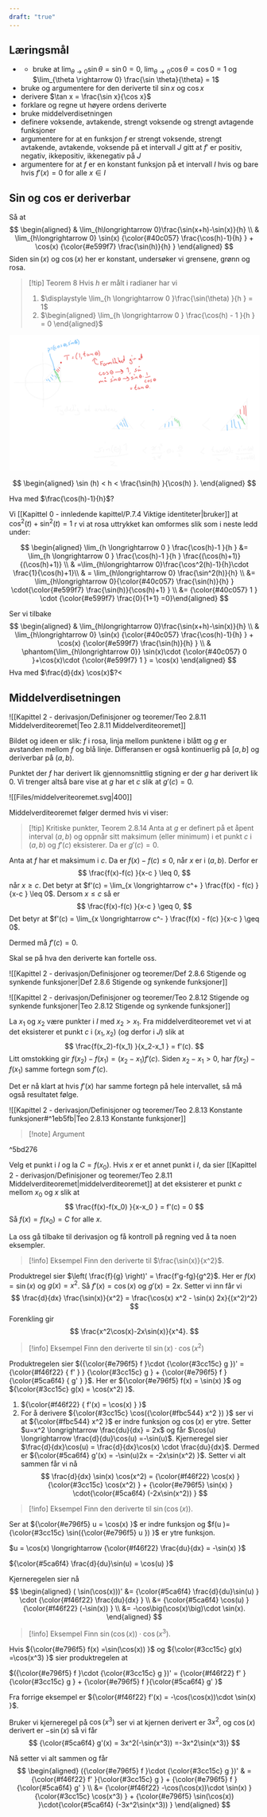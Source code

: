 ```yaml
---
draft: "true"
---
```

## Læringsmål

- - bruke at $\lim_{\theta \rightarrow 0}\sin \theta = \sin 0 = 0$, $\lim_{\theta \rightarrow 0}\cos \theta = \cos 0 = 1$ og $\lim_{\theta \rightarrow 0} \frac{\sin \theta}{\theta} = 1$ 
- bruke og argumentere for den deriverte til $\sin x$ og $\cos x$
- derivere $\tan x = \frac{\sin x}{\cos x}$ 
- forklare og regne ut høyere ordens deriverte 
- bruke middelverdisetningen
- definere voksende, avtakende, strengt voksende og strengt avtagende funksjoner
- argumentere for at en funksjon $f$ er strengt voksende, strengt avtakende, avtakende, voksende på et intervall $J$ gitt at $f'$ er positiv, negativ, ikkepositiv, ikkenegativ på $J$
- argumentere for at $f$ er en konstant funksjon på et intervall $I$ hvis og bare hvis $f'(x) = 0$ for alle $x\in I$ 



## Sin og cos er deriverbar

Så at 
$$
\begin{aligned} 
  & \lim_{h\longrightarrow  0}\frac{\sin(x+h)-\sin(x)}{h} \\ & \lim_{h\longrightarrow  0}  \sin(x) {\color{#40c057} \frac{\cos(h)-1}{h} } + \cos(x) {\color{#e599f7} \frac{\sin(h)}{h} }
\end{aligned} 
$$
Siden $\sin(x)$ og $\cos(x)$ her er konstant, undersøker vi grensene, grønn og rosa.

> [!tip] Teorem 8 
>   Hvis $h$ er målt i radianer har vi
>   1. $\displaystyle \lim_{h \longrightarrow 0 }\frac{\sin(\theta) }{h } = 1$
>   2. $\begin{aligned} \lim_{h \longrightarrow 0 } \frac{\cos(h) - 1 }{h } = 0  \end{aligned}$  

![](Files/shapes%20at%2024-07-30%2012.09.00.svg)

$$
\begin{aligned} 
  \sin (h) < h < \frac{\sin(h) }{\cos(h) }.
\end{aligned} 
$$


Hva med $\frac{\cos(h)-1}{h}$?

Vi [[Kapittel 0 - innledende kapittel/P.7.4 Viktige identiteter|bruker]] at $\cos^2(t)+\sin^2(t) = 1$ r vi at rosa uttrykket kan omformes slik som i neste ledd under: 

$$
\begin{aligned} \lim_{h \longrightarrow  0  } \frac{\cos(h)-1 }{h } &= \lim_{h \longrightarrow  0  } \frac{\cos(h)-1 }{h } \frac{(\cos(h)+1)}{(\cos(h)+1)} \\ & =\lim_{h\longrightarrow  0}\frac{\cos^2(h)-1}{h}\cdot \frac{1}{\cos(h)+1}\\ & = \lim_{h\longrightarrow  0} \frac{\sin^2(h)}{h} \\ &= \lim_{h\longrightarrow  0}{\color{#40c057}  \frac{\sin(h)}{h} } \cdot{\color{#e599f7}  \frac{\sin(h)}{\cos(h)+1}  } \\ &=   {\color{#40c057} 1 } \cdot {\color{#e599f7} \frac{0}{1+1}  =0}\end{aligned}
$$


Ser vi tilbake
$$
\begin{aligned} 
  & \lim_{h\longrightarrow  0}\frac{\sin(x+h)-\sin(x)}{h} \\ & \lim_{h\longrightarrow  0}  \sin(x) {\color{#40c057} \frac{\cos(h)-1}{h} } + \cos(x) {\color{#e599f7} \frac{\sin(h)}{h} } \\ & \phantom{\lim_{h\longrightarrow  0}} \sin(x)\cdot {\color{#40c057} 0 }+\cos(x)\cdot {\color{#e599f7} 1 } = \cos(x)
\end{aligned} 
$$
Hva med $\frac{d}{dx} \cos(x)$?<
## Middelverdisetningen

![[Kapittel 2 - derivasjon/Definisjoner og teoremer/Teo 2.8.11 Middelverditeoremet|Teo 2.8.11 Middelverditeoremet]]

Bildet og ideen er slik: $f$ i rosa, linja mellom punktene i blått og $g$ er avstanden mellom $f$ og blå linje. 
Differansen er også kontinuerlig på $[a,b]$ og deriverbar på $(a,b)$. 

Punktet der $f$ har derivert lik gjennomsnittlig stigning er der $g$ har derivert lik 0.  Vi trenger altså bare vise at $g$ har et $c$ slik at $g'(c) = 0$.

![[Files/middelveriteoremet.svg|400]]

Middelverditeoremet følger dermed hvis vi viser:
> [!tip] Kritiske punkter, Teorem 2.8.14
> Anta at $g$ er definert på et åpent interval $(a,b)$ og oppnår sitt maksimum (eller minimum) i et punkt $c$ i $(a,b)$ og $f'(c)$ eksisterer. 
> Da er $g'(c) = 0$.

Anta at $f$ har et maksimum i $c$. Da er $f(x)-f(c) \leq 0$, når $x$ er i $(a,b)$. Derfor er
$$
\frac{f(x)-f(c) }{x-c } \leq 0,
$$
når $x \ge c$. Det betyr at $f'(c) = \lim_{x \longrightarrow c^+ } \frac{f(x) - f(c) }{x-c } \leq 0$.
Dersom $x\leq c$ så er 
$$
\frac{f(x)-f(c) }{x-c } \geq 0,
$$
Det betyr at $f'(c) = \lim_{x \longrightarrow c^- } \frac{f(x) - f(c) }{x-c } \geq 0$.

Dermed må $f'(c) = 0$.




Skal se på hva den deriverte kan fortelle oss.

![[Kapittel 2 - derivasjon/Definisjoner og teoremer/Def 2.8.6 Stigende og synkende funksjoner|Def 2.8.6 Stigende og synkende funksjoner]]

![[Kapittel 2 - derivasjon/Definisjoner og teoremer/Teo 2.8.12 Stigende og synkende funksjoner|Teo 2.8.12 Stigende og synkende funksjoner]]

La $x_1$ og $x_2$ være punkter i $I$ med $x_2 > x_1$. Fra middelverditeoremet vet vi at det eksisterer et punkt $c$ i $(x_1, x_2)$ (og derfor i $J$) slik at 
$$
\frac{f(x_2)-f(x_1) }{x_2-x_1 }  = f'(c).
$$
Litt omstokking gir $f(x_2) - f(x_1) = (x_2-x_1)f'(c)$. Siden $x_2-x_1>0$, har $f(x_2)-f(x_1)$ samme fortegn som $f'(c)$. 

Det er nå klart at hvis $f'(x)$ har samme fortegn på hele intervallet, så må også resultatet følge. 





![[Kapittel 2 - derivasjon/Definisjoner og teoremer/Teo 2.8.13 Konstante funksjoner#^1eb5fb|Teo 2.8.13 Konstante funksjoner]]

> [!note] Argument 
> 

^5bd276

Velg et punkt i $I$ og la $C = f(x_0)$. Hvis $x$ er et annet punkt i $I$, da sier [[Kapittel 2 - derivasjon/Definisjoner og teoremer/Teo 2.8.11 Middelverditeoremet|middelverditeoremet]] at det eksisterer et punkt $c$ mellom $x_0$ og $x$ slik at 
$$
\frac{f(x)-f(x_0) }{x-x_0 }  = f'(c) = 0
$$
Så $f(x)=f(x_0)=C$ for alle $x$.  



















La oss gå tilbake til derivasjon og få kontroll på regning ved å ta noen eksempler.

> [!info] Eksempel 
> Finn den deriverte til $\frac{\sin(x)}{x^2}$.

Produktregel sier $\left( \frac{f}{g} \right)' = \frac{f'g-fg}{g^2}$. Her er  $f(x) = \sin(x)$ og $g(x) = x^2$. Så $f'(x) = \cos(x)$ og $g'(x) = 2x$. Setter vi inn får vi
$$
\frac{d}{dx}  \frac{\sin(x)}{x^2} = \frac{\cos(x) x^2 - \sin(x) 2x}{(x^2)^2}
$$
Forenkling gir
$$
\frac{x^2\cos(x)-2x\sin(x)}{x^4}.
$$

> [!info] Eksempel 
> Finn den deriverte til
> $\sin(x)\cdot \cos(x^2)$

Produktregelen sier $({\color{#e796f5} f }\cdot {\color{#3cc15c} g })' = {\color{#f46f22} { f' } } {\color{#3cc15c} g } + {\color{#e796f5} f }{\color{#5ca6f4} { g' } }$. Her er ${\color{#e796f5} f(x) = \sin(x) }$ og ${\color{#3cc15c} g(x) = \cos(x^2) }$. 

1. ${\color{#f46f22} { f'(x) = \cos(x) } }$ 
2. For å derivere ${\color{#3cc15c} \cos({\color{#fbc544} x^2 }) }$ ser vi at ${\color{#fbc544} x^2 }$ er indre funksjon og $\cos(x)$ er ytre. Setter $u=x^2 \longrightarrow  \frac{du}{dx} = 2x$ og får $\cos(u) \longrightarrow \frac{d}{du}\cos(u) =-\sin(u)$. Kjerneregel sier $\frac{d}{dx}\cos(u) = \frac{d}{dx}\cos(x) \cdot \frac{du}{dx}$. Dermed er ${\color{#5ca6f4} g'(x) = -\sin(u)2x = -2x\sin(x^2) }$.
Setter vi alt sammen får vi nå
$$
\frac{d}{dx} \sin(x) \cos(x^2) = {\color{#f46f22} \cos(x) } {\color{#3cc15c} \cos(x^2) } + {\color{#e796f5} \sin(x) } \cdot{\color{#5ca6f4}  (-2x\sin(x^2)) }
$$



> [!info] Eksempel 
> Finn den deriverte til $\sin(\cos(x))$.

Ser at ${\color{#e796f5} u = \cos(x) }$ er indre funksjon og $f(u )={\color{#3cc15c} \sin({\color{#e796f5} u }) }$ er ytre funksjon. 

 $u = \cos(x) \longrightarrow  {\color{#f46f22} \frac{du}{dx} = -\sin(x) }$

${\color{#5ca6f4} \frac{d}{du}\sin(u) = \cos(u) }$

Kjerneregelen sier nå
$$
\begin{aligned} 
(  \sin(\cos(x)))'  &= {\color{#5ca6f4} \frac{d}{du}\sin(u) } \cdot {\color{#f46f22} \frac{du}{dx} } \\ &= {\color{#5ca6f4} \cos(u) } {\color{#f46f22} (-\sin(x)) } \\ &= -\cos\big(\cos(x)\big)\cdot \sin(x).
\end{aligned} 
$$


> [!info] Eksempel 
> Finn $\sin(\cos(x)) \cdot \cos(x^3)$.

Hvis ${\color{#e796f5} f(x) =\sin(\cos(x)) }$ og ${\color{#3cc15c} g(x) =\cos(x^3) }$ sier produktregelen at

$({\color{#e796f5} f }\cdot {\color{#3cc15c} g })' = {\color{#f46f22} f' }{\color{#3cc15c} g } + {\color{#e796f5} f }{\color{#5ca6f4} g' }$

Fra forrige eksempel er ${\color{#f46f22} f'(x) = -\cos(\cos(x))\cdot \sin(x) }$.

Bruker vi kjerneregel på $\cos(x^3)$ ser vi at kjernen derivert er $3x^2$, og $\cos(x)$ derivert er $-\sin(x)$ så vi får
$$
{\color{#5ca6f4} g'(x) = 3x^2(-\sin(x^3)) =-3x^2\sin(x^3)}
$$

Nå setter vi alt sammen og får
$$
\begin{aligned} 
  ({\color{#e796f5} f }\cdot {\color{#3cc15c} g })' & = {\color{#f46f22} f' }{\color{#3cc15c} g } + {\color{#e796f5} f }{\color{#5ca6f4} g' } \\  &= {\color{#f46f22}  -\cos(\cos(x))\cdot \sin(x) } {\color{#3cc15c} \cos(x^3) } + {\color{#e796f5} \sin(\cos(x)) }\cdot{\color{#5ca6f4} (-3x^2\sin(x^3)) }
\end{aligned} 
$$
